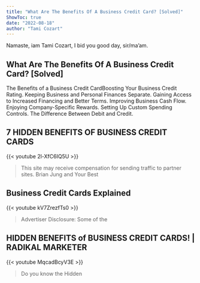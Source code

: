 ```yaml
---
title: "What Are The Benefits Of A Business Credit Card? [Solved]"
ShowToc: true 
date: "2022-08-18"
author: "Tami Cozart" 
---
```


Namaste, iam Tami Cozart, I bid you good day, sir/ma’am.
## What Are The Benefits Of A Business Credit Card? [Solved]
 The Benefits of a Business Credit CardBoosting Your Business Credit Rating. 
 Keeping Business and Personal Finances Separate. 
 Gaining Access to Increased Financing and Better Terms. 
 Improving Business Cash Flow. 
 Enjoying Company-Specific Rewards. 
 Setting Up Custom Spending Controls. 
 The Difference Between Debit and Credit.

## 7 HIDDEN BENEFITS OF BUSINESS CREDIT CARDS
{{< youtube 2l-XfC6IQ5U >}}
>This site may receive compensation for sending traffic to partner sites. Brian Jung and Your Best 

## Business Credit Cards Explained
{{< youtube kV7ZrezfTs0 >}}
>Advertiser Disclosure: Some of the 

## HIDDEN BENEFITS of BUSINESS CREDIT CARDS! | RADIKAL MARKETER
{{< youtube MqcadBcyV3E >}}
>Do you know the Hidden 

